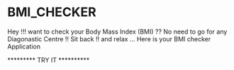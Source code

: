 # BMI_CHECKER
Hey !!! want to check your Body Mass Index (BMI) ??
No need to go for any Diagonastic Centre !!
Sit back !! and relax ... Here is your BMI checker Application 

********* TRY IT **********
